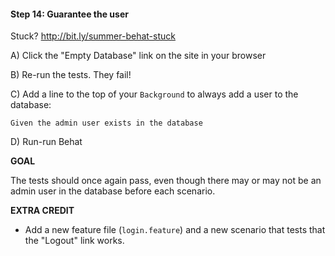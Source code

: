 #### Step 14: Guarantee the user
Stuck? http://bit.ly/summer-behat-stuck

A) Click the "Empty Database" link on the site in your browser

B) Re-run the tests. They fail!

C) Add a line to the top of your `Background` to always add
a user to the database:

    Given the admin user exists in the database

D) Run-run Behat

**GOAL**

The tests should once again pass, even though there may or may
not be an admin user in the database before each scenario.

**EXTRA CREDIT**

* Add a new feature file (`login.feature`) and a new scenario that tests
that the "Logout" link works.
